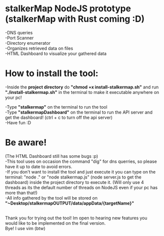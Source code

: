 # stalkerMap NodeJS prototype (stalkerMap with Rust coming :D) 
-DNS queries <br />
-Port Scanner <br />
-Directory enumerator <br />
-Organizes retrieved data on files <br />
-HTML Dashboard to visualize your gathered data <br />

# How to install the tool:
-Inside the <b>project directory</b> do <b>"chmod +x install-stalkermap.sh"</b> and run <b>"./install-stalkermap.sh"</b> in the terminal to make it executable anywhere on your pc!<br />

-Type <b>"stalkermap"</b> on the terminal to run the tool<br />
-Type <b>"stalkermapDashboard"</b> on the terminal to run the API server and get the dashboard! (ctrl + c to turn off the api server)<br />
-Have fun :D<br />

# Be aware!
(The HTML Dashboard still has some bugs :p) <br />
-This tool uses on occasion the command "dig" for dns querries, so please have it up to date to avoid errors. <br />
-If you don't want to install the tool and just execute it you can type on the terminal: "node ." or "node stalkermap.js" (node server.js to get the dashboard) inside the project directory to execute it. (Will only use 4 threads as its the default number of threads on NodeJS even if your pc has more than that!) <br />
-All info gathered by the tool will be stored on <b>"~Desktop/stalkermapOUTPUT/data/appData/{targetName}"</b>
<br /><br />

Thank you for trying out the tool! Im open to hearing new features you would like to be implemented on the final version. <br />
Bye! I use vim (btw)

